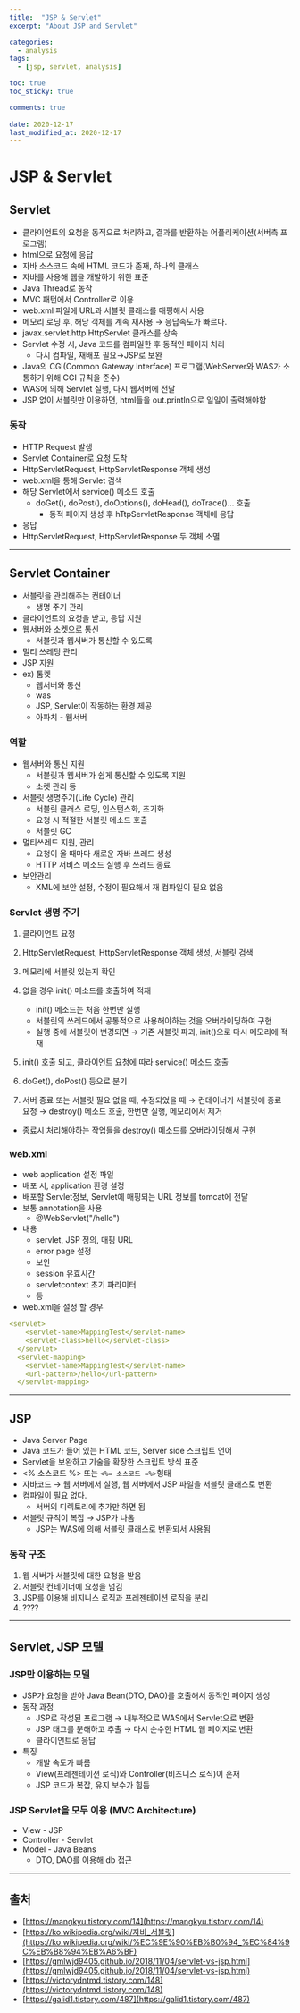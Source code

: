 ```yaml
---
title:  "JSP & Servlet"
excerpt: "About JSP and Servlet"

categories:
  - analysis
tags:
  - [jsp, servlet, analysis]

toc: true
toc_sticky: true

comments: true
 
date: 2020-12-17
last_modified_at: 2020-12-17
---
```

# JSP & Servlet

## Servlet

- 클라이언트의 요청을 동적으로 처리하고, 결과를 반환하는 어플리케이션(서버측 프로그램)
- html으로 요청에 응답
- 자바 소스코드 속에 HTML 코드가 존재, 하나의 클래스
- 자바를 사용해 웹을 개발하기 위한 표준
- Java Thread로 동작
- MVC 패턴에서 Controller로 이용
- web.xml 파일에 URL과 서블릿 클래스를 매핑해서 사용
- 메모리 로딩 후, 해당 객체를 계속 재사용 → 응답속도가 빠르다.
- javax.servlet.http.HttpServlet 클래스를 상속
- Servlet 수정 시, Java 코드를 컴파일한 후 동적인 페이지 처리
  - 다시 컴파일, 재배포 필요→JSP로 보완
- Java의 CGI(Common Gateway Interface) 프로그램(WebServer와 WAS가 소통하기 위해 CGI 규칙을 준수)
- WAS에 의해 Servlet 실행, 다시 웹서버에 전달
- JSP 없이 서블릿만 이용하면, html들을 out.println으로 일일이 출력해야함

### 동작

- HTTP Request 발생
- Servlet Container로 요청 도착
- HttpServletRequest, HttpServletResponse 객체 생성
- web.xml을 통해 Servlet 검색
- 해당 Servlet에서 service() 메소드 호출
  - doGet(), doPost(), doOptions(), doHead(), doTrace()... 호출
    - 동적 페이지 생성 후 hTtpServletResponse 객체에 응답
- 응답
- HttpServletRequest, HttpServletResponse 두 객체 소멸

---

## Servlet Container

- 서블릿을 관리해주는 컨테이너
  - 생명 주기 관리
- 클라이언트의 요청을 받고, 응답 지원
- 웹서버와 소켓으로 통신
  - 서블릿과 웹서버가 통신할 수 있도록
- 멀티 쓰레딩 관리
- JSP 지원
- ex) 톰켓
  - 웹서버와 통신
  - was
  - JSP, Servlet이 작동하는 환경 제공
  - 아파치 - 웹서버

### 역할

- 웹서버와 통신 지원
  - 서블릿과 웹서버가 쉽게 통신할 수 있도록 지원
  - 소켓 관리 등
- 서블릿 생명주기(Life Cycle) 관리
  - 서블릿 클래스 로딩, 인스턴스화, 초기화
  - 요청 시 적절한 서블릿 메소드 호출
  - 서블릿 GC
- 멀티쓰레드 지원, 관리
  - 요청이 올 때마다 새로운 자바 쓰레드 생성
  - HTTP 서비스 메소드 실행 후 쓰레드 종료
- 보안관리
  - XML에 보안 설정, 수정이 필요해서 재 컴파일이 필요 없음

### Servlet 생명 주기

1. 클라이언트 요청
2. HttpServletRequest, HttpServletResponse 객체 생성, 서블릿 검색
3. 메모리에 서블릿 있는지 확인
4. 없을 경우 init() 메소드를 호출하여 적재
   - init() 메소드는 처음 한번만 실행
   - 서블릿의 쓰레드에서 공통적으로 사용해야하는 것을 오버라이딩하여 구현
   - 실행 중에 서블릿이 변경되면 → 기존 서블릿 파괴, init()으로 다시 메모리에 적재

 5. init() 호출 되고, 클라이언트 요청에 따라 service() 메소드 호출

6. doGet(), doPost() 등으로 분기

7. 서버 종료 또는 서블릿 필요 없을 때, 수정되었을 때 → 컨테이너가 서블릿에 종료 요청 → destroy() 메소드 호출, 한번만 실행, 메모리에서 제거

- 종료시 처리해야하는 작업들을 destroy() 메소드를 오버라이딩해서 구현

### web.xml

- web application 설정 파일
- 배포 시, application 환경 설정
- 배포할 Servlet정보, Servlet에 매핑되는 URL 정보를 tomcat에 전달
- 보통 annotation을 사용
  - @WebServlet("/hello")
- 내용
  - servlet, JSP 정의, 매핑 URL
  - error page 설정
  - 보안
  - session 유효시간
  - servletcontext 초기 파라미터
  - 등
- web.xml을 설정 할 경우

```yaml
<servlet>
  	<servlet-name>MappingTest</servlet-name>
  	<servlet-class>hello</servlet-class>
  </servlet>
  <servlet-mapping>
  	<servlet-name>MappingTest</servlet-name>
  	<url-pattern>/hello</url-pattern>
  </servlet-mapping>
```

---

## JSP

- Java Server Page
- Java 코드가 들어 있는 HTML 코드, Server side 스크립트 언어
- Servlet을 보완하고 기술을 확장한 스크립트 방식 표준
- <% 소스코드 %> 또는 `<%= 소스코드 =%>`형태
- 자바코드 → 웹 서버에서 실행, 웹 서버에서 JSP 파일을 서블릿 클래스로 변환
- 컴파일이 필요 없다.
  - 서버의 디렉토리에 추가만 하면 됨
- 서블릿 규칙이 복잡 → JSP가 나옴
  - JSP는 WAS에 의해 서블릿 클래스로 변환되서 사용됨

### 동작 구조

1. 웹 서버가 서블릿에 대한 요청을 받음
2. 서블릿 컨테이너에 요청을 넘김
3. JSP를 이용해 비지니스 로직과 프레젠테이션 로직을 분리
4. ????

---

## Servlet, JSP 모델

### JSP만 이용하는 모델

- JSP가 요청을 받아 Java Bean(DTO, DAO)를 호출해서 동적인 페이지 생성
- 동작 과정
  - JSP로 작성된 프로그램 → 내부적으로 WAS에서 Servlet으로 변환
  - JSP 태그를 분해하고 추출 → 다시 순수한 HTML 웹 페이지로 변환
  - 클라이언트로 응답
- 특징
  - 개발 속도가 빠름
  - View(프레젠테이션 로직)와 Controller(비즈니스 로직)이 혼재
  - JSP 코드가 복잡, 유지 보수가 힘듬

### JSP Servlet을 모두 이용 (MVC Architecture)

- View - JSP
- Controller - Servlet
- Model - Java Beans
  - DTO, DAO를 이용해 db 접근

---

## 출처

- [https://mangkyu.tistory.com/14](https://mangkyu.tistory.com/14)
- [https://ko.wikipedia.org/wiki/자바_서블릿](https://ko.wikipedia.org/wiki/%EC%9E%90%EB%B0%94_%EC%84%9C%EB%B8%94%EB%A6%BF)
- [https://gmlwjd9405.github.io/2018/11/04/servlet-vs-jsp.html](https://gmlwjd9405.github.io/2018/11/04/servlet-vs-jsp.html)
- [https://victorydntmd.tistory.com/148](https://victorydntmd.tistory.com/148)
- [https://galid1.tistory.com/487](https://galid1.tistory.com/487)